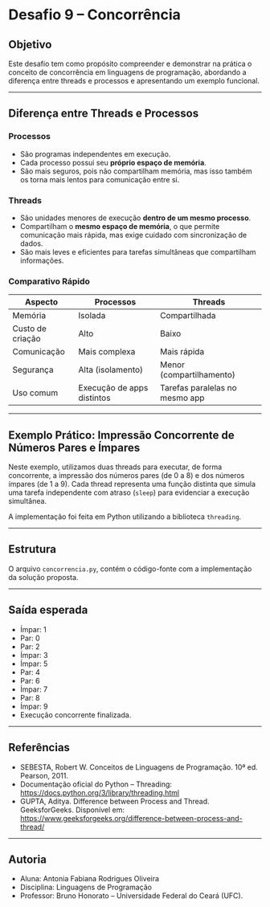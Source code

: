 # Desafio 9 – Concorrência

## Objetivo

Este desafio tem como propósito compreender e demonstrar na prática o conceito de concorrência em linguagens de programação, abordando a diferença entre threads e processos e apresentando um exemplo funcional.

---

## Diferença entre Threads e Processos

### Processos
- São programas independentes em execução.
- Cada processo possui seu **próprio espaço de memória**.
- São mais seguros, pois não compartilham memória, mas isso também os torna mais lentos para comunicação entre si.

### Threads
- São unidades menores de execução **dentro de um mesmo processo**.
- Compartilham o **mesmo espaço de memória**, o que permite comunicação mais rápida, mas exige cuidado com sincronização de dados.
- São mais leves e eficientes para tarefas simultâneas que compartilham informações.

### Comparativo Rápido

| Aspecto          | Processos              | Threads                   |
|------------------|------------------------|---------------------------|
| Memória          | Isolada                | Compartilhada             |
| Custo de criação | Alto                   | Baixo                     |
| Comunicação      | Mais complexa          | Mais rápida               |
| Segurança        | Alta (isolamento)      | Menor (compartilhamento)  |
| Uso comum        | Execução de apps distintos | Tarefas paralelas no mesmo app |

---

## Exemplo Prático: Impressão Concorrente de Números Pares e Ímpares

Neste exemplo, utilizamos duas threads para executar, de forma concorrente, a impressão dos números pares (de 0 a 8) e dos números ímpares (de 1 a 9). Cada thread representa uma função distinta que simula uma tarefa independente com atraso (`sleep`) para evidenciar a execução simultânea.

A implementação foi feita em Python utilizando a biblioteca `threading`.

--- 

## Estrutura
O arquivo `concorrencia.py`, contém o código-fonte com a implementação da solução proposta.

---

## Saída esperada

- Ímpar: 1
- Par: 0
- Par: 2
- Ímpar: 3
- Ímpar: 5
- Par: 4
- Par: 6
- Ímpar: 7
- Par: 8
- Ímpar: 9
- Execução concorrente finalizada.

--- 

## Referências
- SEBESTA, Robert W. Conceitos de Linguagens de Programação. 10ª ed. Pearson, 2011.
- Documentação oficial do Python – Threading: https://docs.python.org/3/library/threading.html
- GUPTA, Aditya. Difference between Process and Thread. GeeksforGeeks. Disponível em: https://www.geeksforgeeks.org/difference-between-process-and-thread/

---

## Autoria
- Aluna: Antonia Fabiana Rodrigues Oliveira
- Disciplina: Linguagens de Programação
- Professor: Bruno Honorato – Universidade Federal do Ceará (UFC).
